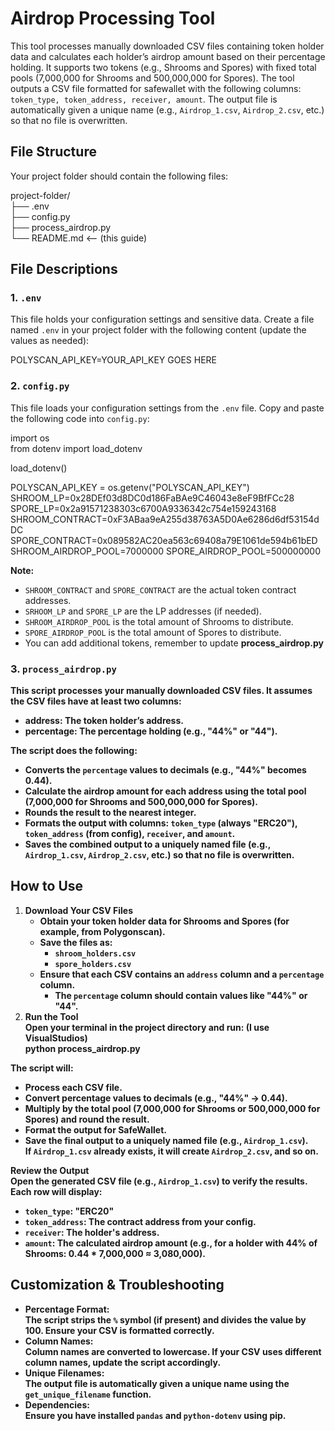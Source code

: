 # **Airdrop Processing Tool**

This tool processes manually downloaded CSV files containing token holder data and calculates each holder’s airdrop amount based on their percentage holding. It supports two tokens (e.g., Shrooms and Spores) with fixed total pools (7,000,000 for Shrooms and 500,000,000 for Spores). The tool outputs a CSV file formatted for safewallet with the following columns: `token_type, token_address, receiver, amount`. The output file is automatically given a unique name (e.g., `Airdrop_1.csv`, `Airdrop_2.csv`, etc.) so that no file is overwritten.

## **File Structure**

Your project folder should contain the following files:

project-folder/  
├── .env  
├── config.py  
├── process\_airdrop.py  
└── README.md   \<-- (this guide)

## **File Descriptions**

### **1\. `.env`**

This file holds your configuration settings and sensitive data. Create a file named `.env` in your project folder with the following content (update the values as needed):

POLYSCAN\_API\_KEY=YOUR\_API\_KEY GOES HERE

### **2\. `config.py`**

This file loads your configuration settings from the `.env` file. Copy and paste the following code into `config.py`:

import os  
from dotenv import load\_dotenv

load\_dotenv()

POLYSCAN\_API\_KEY \= os.getenv("POLYSCAN\_API\_KEY")  
SHROOM\_LP=0x28DEf03d8DC0d186FaBAe9C46043e8eF9BfFCc28 SPORE\_LP=0x2a91571238303c6700A9336342c754e159243168 SHROOM\_CONTRACT=0xF3ABaa9eA255d38763A5D0Ae6286d6df53154dDC SPORE\_CONTRACT=0x089582AC20ea563c69408a79E1061de594b61bED SHROOM\_AIRDROP\_POOL=7000000 SPORE\_AIRDROP\_POOL=500000000

**Note:**

* `SHROOM_CONTRACT` and `SPORE_CONTRACT` are the actual token contract addresses.  
* `SRHOOM_LP` and `SPORE_LP` are the LP addresses (if needed).  
* `SHROOM_AIRDROP_POOL` is the total amount of Shrooms to distribute.  
* `SPORE_AIRDROP_POOL` is the total amount of Spores to distribute.  
* You can add additional tokens, remember to update **process\_airdrop.py**

### **3\. `process_airdrop.py`**

**This script processes your manually downloaded CSV files. It assumes the CSV files have at least two columns:**

* **address: The token holder’s address.**  
* **percentage: The percentage holding (e.g., "44%" or "44").**

**The script does the following:**

* **Converts the `percentage` values to decimals (e.g., "44%" becomes 0.44).**  
* **Calculate the airdrop amount for each address using the total pool (7,000,000 for Shrooms and 500,000,000 for Spores).**  
* **Rounds the result to the nearest integer.**  
* **Formats the output with columns: `token_type` (always "ERC20"), `token_address` (from config), `receiver`, and `amount`.**  
* **Saves the combined output to a uniquely named file (e.g., `Airdrop_1.csv`, `Airdrop_2.csv`, etc.) so that no file is overwritten.**

## **How to Use**

1. **Download Your CSV Files**  
   * **Obtain your token holder data for Shrooms and Spores (for example, from Polygonscan).**  
   * **Save the files as:**  
     * **`shroom_holders.csv`**  
     * **`spore_holders.csv`**  
   * **Ensure that each CSV contains an `address` column and a `percentage` column.**  
     * **The `percentage` column should contain values like "44%" or "44".**  
2. **Run the Tool**  
   **Open your terminal in the project directory and run: (I use VisualStudios)**  
   	**python process\_airdrop.py**

**The script will:**

* **Process each CSV file.**  
* **Convert percentage values to decimals (e.g., "44%" → 0.44).**  
* **Multiply by the total pool (7,000,000 for Shrooms or 500,000,000 for Spores) and round the result.**  
* **Format the output for SafeWallet.**  
* **Save the final output to a uniquely named file (e.g., `Airdrop_1.csv`).**  
  **If `Airdrop_1.csv` already exists, it will create `Airdrop_2.csv`, and so on.**

**Review the Output**  
**Open the generated CSV file (e.g., `Airdrop_1.csv`) to verify the results.**  
**Each row will display:**

* **`token_type`: "ERC20"**  
* **`token_address`: The contract address from your config.**  
* **`receiver`: The holder's address.**  
* **`amount`: The calculated airdrop amount (e.g., for a holder with 44% of Shrooms: 0.44 \* 7,000,000 ≈ 3,080,000).**

## **Customization & Troubleshooting**

* **Percentage Format:**  
  **The script strips the `%` symbol (if present) and divides the value by 100\. Ensure your CSV is formatted correctly.**  
* **Column Names:**  
  **Column names are converted to lowercase. If your CSV uses different column names, update the script accordingly.**  
* **Unique Filenames:**  
  **The output file is automatically given a unique name using the `get_unique_filename` function.**  
* **Dependencies:**  
  **Ensure you have installed `pandas` and `python-dotenv` using pip.**




